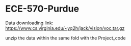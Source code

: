 # ECE-570-Purdue
Data downloading link:
https://www.cs.virginia.edu/~yq2h/jack/vision/voc.tar.gz

unzip the data within the same fold with the Project_code 
